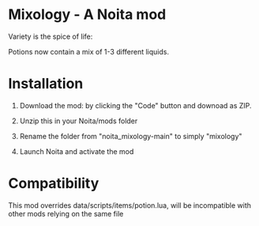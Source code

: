 # Mixology - A Noita mod

Variety is the spice of life:

Potions now contain a mix of 1-3 different liquids.

# Installation

1. Download the mod: by clicking the "Code" button and downoad as ZIP.

2. Unzip this in your Noita/mods folder

3. Rename the folder from "noita_mixology-main" to simply "mixology"

4. Launch Noita and activate the mod


# Compatibility

This mod overrides data/scripts/items/potion.lua, will be
incompatible with other mods relying on the same file
